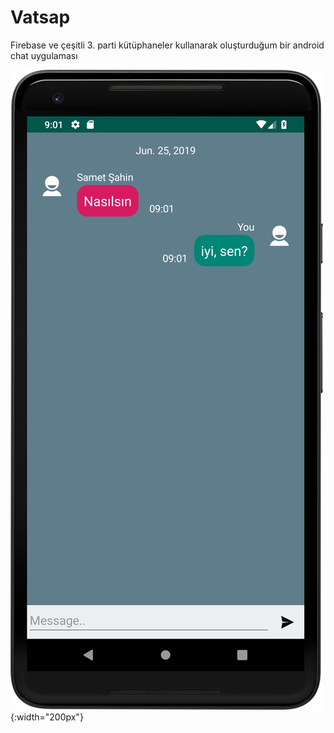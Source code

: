 # Vatsap
Firebase ve çeşitli 3. parti kütüphaneler kullanarak oluşturduğum bir android chat uygulaması


![Deneme](device-2019-06-25-090334.png){:width="200px"}
